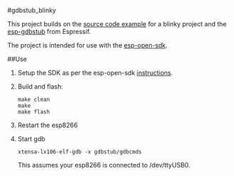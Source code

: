 #gdbstub_blinky

This project builds on the [source code
example](https://github.com/esp8266/source-code-examples) for a blinky
project and the
[esp-gdbstub](https://github.com/espressif/esp-gdbstub) from
Espressif.

The project is intended for use with the
[esp-open-sdk](https://github.com/pfalcon/esp-open-sdk).

##Use

1. Setup the SDK as per the esp-open-sdk
[instructions](https://github.com/pfalcon/esp-open-sdk).

2. Build and flash:

   ```
   make clean
   make
   make flash
   ```

3. Restart the esp8266

4. Start gdb
   ```
   xtensa-lx106-elf-gdb -x gdbstub/gdbcmds
   ```
   This assumes your esp8266 is connected to /dev/ttyUSB0.

